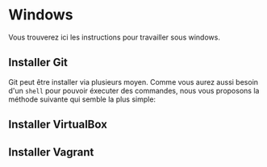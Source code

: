 # Windows

Vous trouverez ici les instructions pour travailler sous windows.

## Installer Git

Git peut être installer via plusieurs moyen. Comme vous aurez aussi
besoin d'un `shell` pour pouvoir éxecuter des commandes, nous vous
proposons la méthode suivante qui semble la plus simple:

## Installer VirtualBox

## Installer Vagrant